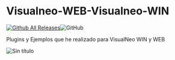 # Visualneo-WEB-Visualneo-WIN
[![Github All Releases](https://img.shields.io/github/downloads/emo44/Visualneo-WEB-Visualneo-WIN/total.svg)]()![GitHub](https://img.shields.io/github/license/emo44/Visualneo-WEB-Visualneo-WIN)

Plugins y Ejemplos que he realizado para VisualNeo WIN y WEB


![Sin título](https://user-images.githubusercontent.com/2462238/233148145-60ccf617-afc3-4a67-b2e6-edb7949e27d2.jpg)

